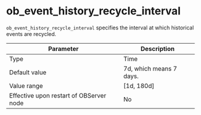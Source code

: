 # ob_event_history_recycle_interval


`ob_event_history_recycle_interval` specifies the interval at which historical events are recycled.


| Parameter | Description |
|------------------|--------------|
| Type | Time |
| Default value | 7d, which means 7 days. |
| Value range | \[1d, 180d\] |
| Effective upon restart of OBServer node | No |